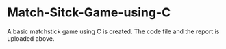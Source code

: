 # Match-Sitck-Game-using-C
A basic matchstick game using C is created. The code file and the report is uploaded above.
